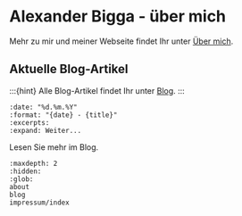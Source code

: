 # Alexander Bigga - über mich

Mehr zu mir und meiner Webseite findet Ihr unter [Über mich](about.md).

## Aktuelle Blog-Artikel

:::{hint}
Alle Blog-Artikel findet Ihr unter [Blog](blog.md).
:::

```{postlist} 5
:date: "%d.%m.%Y"
:format: "{date} - {title}"
:excerpts:
:expand: Weiter...
```

Lesen Sie mehr im Blog.

```{toctree}
:maxdepth: 2
:hidden:
:glob:
about
blog
impressum/index
```
